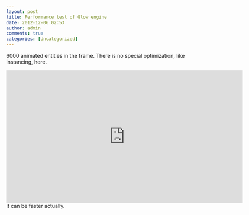 ```yaml
---
layout: post
title: Performance test of Glow engine
date: 2012-12-06 02:53
author: admin
comments: true
categories: [Uncategorized]
---
```

6000 animated entities in the frame. There is no special optimization, like instancing, here.
<iframe width="640" height="360" src="http://www.youtube.com/embed/NSS2AC4OMFY" frameborder="0" allowfullscreen></iframe>
It can be faster actually.
